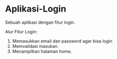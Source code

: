 # Aplikasi-Login
Sebuah aplikasi dengan fitur login.

Alur Fitur Login:
1. Memasukkan email dan password agar bisa login
2. Memvalidasi masukan.
3. Menampilkan halaman home.
